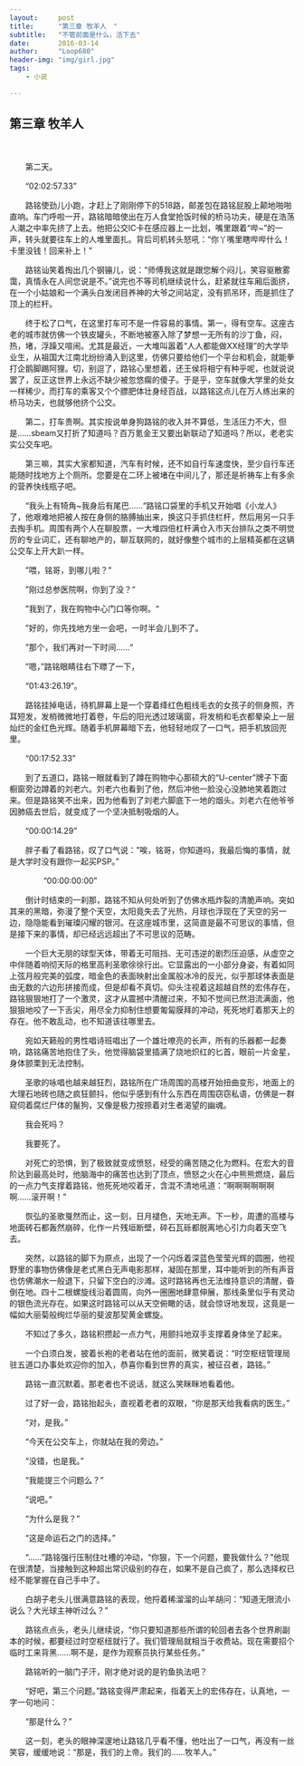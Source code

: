 ```yaml
---
layout:     post
title:      "第三章 牧羊人　"
subtitle:   "不管前面是什么，活下去"
date:       2016-03-14
author:     "Loop680"
header-img: "img/girl.jpg"
tags:
    - 小说

---
```



## 第三章 牧羊人 ###


　　

　　第二天。

　　“02:02:57.33”

　　路铭使劲儿小跑，才赶上了刚刚停下的518路，邮差包在路铭屁股上颠地啪啪直响。车门呼啦一开，路铭暗暗使出在万人食堂抢饭时候的桥马功夫，硬是在浩荡人潮之中率先挤了上去。他把公交IC卡在感应器上一比划，嘴里跟着“哔~”的一声，转头就要往车上的人堆里面扎。背后司机转头怒吼：“你丫嘴里瞎哔哔什么！卡里没钱！回来补上！”

　　路铭讪笑着掏出几个钢镚儿，说：“师傅我这就是跟您解个闷儿，笑容驱散雾霭，真情永在人间您说是不。”说完也不等司机继续说什么，赶紧就往车厢后面挤，在一个小姑娘和一个满头白发闭目养神的大爷之间站定，没有抓吊环，而是抓住了顶上的栏杆。

　　终于松了口气，在这里打车可不是一件容易的事情。第一，得有空车。这座古老的城市就仿佛一个铁皮罐头，不断地被塞入除了梦想一无所有的沙丁鱼，闷，热，堵，浮躁又喧闹。尤其是最近，一大堆叫嚣着“人人都能做XX经理”的大学毕业生，从祖国大江南北纷纷涌入到这里，仿佛只要给他们一个平台和机会，就能拳打企鹅脚踢阿狸。切，别逗了，路铭心里想着，还王侯将相宁有种乎呢，也就说说罢了，反正这世界上永远不缺少被忽悠瘸的傻子。于是乎，空车就像大学里的处女一样稀少，而打车的乘客又个个膘肥体壮身经百战，以路铭这点儿在万人练出来的桥马功夫，也就够他挤个公交。

　　第二，打车贵啊。其实按说单身狗路铭的收入并不算低，生活压力不大，但是……sbeam又打折了知道吗？百万氪金王又要出新联动了知道吗？所以，老老实实公交车吧。

　　第三嘛，其实大家都知道，汽车有时候，还不如自行车速度快，至少自行车还能随时找地方上个厕所。您要是在二环上被堵在中间儿了，那还是祈祷车上有多余的营养快线瓶子吧。

　　“我头上有犄角~我身后有尾巴……“路铭口袋里的手机又开始唱《小龙人》了，他艰难地把被人按在身侧的胳膊抽出来，换这只手抓住栏杆，然后用另一只手去掏手机。周围有两个人在聊股票，一大堆四倍杠杆满仓入市天台排队之类不明觉厉的专业词汇，还有聊地产的，聊互联网的，就好像整个城市的上层精英都在这辆公交车上开大趴一样。

　　”喂，铭哥，到哪儿啦？”

　　”刚过总参医院啊，你到了没？“

　　”我到了，我在购物中心门口等你啊。“

　　”好的，你先找地方坐一会吧，一时半会儿到不了。

　　”那个，我们再对一下时间……“

　　”嗯，”路铭眼睛往右下瞟了一下，

　　“01:43:26.19“。

　　路铭挂掉电话，待机屏幕上是一个穿着绛红色粗线毛衣的女孩子的侧身照，齐耳短发，发梢微微地打着卷，午后的阳光透过玻璃窗，将发梢和毛衣都晕染上一层灿烂的金红色光辉。随着手机屏幕暗下去，他轻轻地叹了一口气，把手机放回兜里。


　　“00:17:52.33”

　　到了五道口，路铭一眼就看到了蹲在购物中心那硕大的“U-center”牌子下面橱窗旁边蹲着的刘老六。刘老六也看到了他，然后冲他一脸没心没肺地笑着跑过来。但是路铭笑不出来，因为他看到了刘老六脚底下一地的烟头。刘老六在他爷爷因肺癌去世后，就变成了一个坚决抵制吸烟的人。


　　“00:00:14.29”

　　胖子看了看路铭，叹了口气说：”唉，铭哥，你知道吗，我最后悔的事情，就是大学时没有跟你一起买PSP。”

　　
　　“00:00:00:00”

　　倒计时结束的一刹那，路铭不知从何处听到了仿佛水瓶炸裂的清脆声响。突如其来的黑暗，弥漫了整个天空，太阳竟失去了光热，月球也浮现在了天空的另一边，隐隐能看到璀璨闪耀的银河。在这座城市里，这简直是最不可思议的事情，但是接下来的事情，却已经远远超出了不可思议的范畴。

　　一个巨大无朋的球型天体，带着无可阻挡、无可违逆的剧烈压迫感，从虚空之中伴随着响彻天际的格里高利圣歌徐徐行出。它显露出的一小部分身姿，有着如同上弦月般完美的弧度，暗金色的表面映射出金属般冰冷的反光，似乎那球体表面是由无数的六边形拼接而成，但是却看不真切。仰头注视着这超越自然的宏伟存在，路铭狠狠地打了一个激灵，这才从震撼中清醒过来，不知不觉间已然泪流满面，他狠狠地咬了一下舌尖，用尽全力抑制住想要匍匐膜拜的冲动，死死地盯着那天上的存在。他不敢乱动，也不知道该往哪里去。

　　宛如天籁般的男性唱诗班唱出了一个雄壮嘹亮的长声，所有的乐器都一起奏响，路铭痛苦地抱住了头，他觉得脑袋里插满了烧地炽红的匕首，眼前一片金星，身体颤栗到无法控制。

　　圣歌的咏唱也越来越狂烈，路铭所在广场周围的高楼开始扭曲变形，地面上的大理石地砖也随之疯狂颤抖，他似乎感到有什么东西在周围窃窃私语，仿佛是一群窥伺着腐烂尸体的鬣狗，又像是极力按捺着对生者渴望的幽魂。

　　我会死吗？

　　我要死了。

　　对死亡的恐惧，到了极致就变成愤怒，经受的痛苦随之化为燃料。在宏大的音阶达到最高处时，他脑海中的痛苦也达到了顶点，愤怒之火在心中熊熊燃烧，最后的一点力气支撑着路铭，他死死地咬着牙，含混不清地吼道：“啊啊啊啊啊啊啊……滚开啊！”

　　恢弘的圣歌戛然而止，这一刻，日月褪色，天地无声。下一秒，周遭的高楼与地面砖石都轰然崩碎，化作一片残垣断壁，碎石瓦砾都脱离地心引力向着天空飞去。

　　突然，以路铭的脚下为原点，出现了一个闪烁着深蓝色莹莹光辉的圆圈，他视野里的事物仿佛像是老式黑白无声电影那样，凝固在那里，耳中能听到的所有声音也仿佛潮水一般退下，只留下空白的沙滩。这时路铭再也无法维持意识的清醒，昏倒在地。四十二根螺旋线沿着圆周，向外一圈圈地肆意伸展，那线条里似乎有灵动的银色流光存在。如果这时路铭可以从天空俯瞰的话，就会惊讶地发现，这竟是一幅如大丽菊般绚烂华丽的斐波那契黄金螺旋。

　　不知过了多久，路铭积攒起一点力气，用颤抖地双手支撑着身体坐了起来。

　　一个白须白发，披着长袍的老者站在他的面前，微笑着说：“时空枢纽管理局驻五道口办事处欢迎你的加入，恭喜你看到世界的真实，被征召者，路铭。”　　

　　路铭一直沉默着。那老者也不说话，就这么笑眯眯地看着他。

　　过了好一会，路铭抬起头，直视着老者的双眼，“你是那天给我看病的医生。”

　　“对，是我。”

　　“今天在公交车上，你就站在我的旁边。”

　　“没错，也是我。”

　　“我能提三个问题么？”

　　“说吧。”

　　“为什么是我？”

　　“这是命运石之门的选择。”

　　“……”路铭强行压制住吐槽的冲动，“你狠，下一个问题，要我做什么？”他现在很清楚，当接触到这种超出常识级别的存在，如果不是自己疯了，那么选择权已经不能掌握在自己手中了。

　　白胡子老头儿很满意路铭的表现，他捋着稀溜溜的山羊胡问：“知道无限流小说么？大光球主神听过么？”

　　路铭点点头，老头儿继续说，“你只要知道那些所谓的轮回者去各个世界刷副本的时候，都要经过时空枢纽就行了。我们管理局就相当于收费站。现在需要招个临时工来背黑……啊不是，是作为观察员执行某些任务。”

　　路铭听的一脑门子汗，刚才绝对说的是钓鱼执法吧？

　　“好吧，第三个问题。”路铭变得严肃起来，指着天上的宏伟存在，认真地，一字一句地问：

　　“那是什么？”

　　这一刻，老头的眼神深邃地让路铭几乎看不懂，他吐出了一口气，再没有一丝笑容，缓缓地说：“那是，我们的上帝。我们的……牧羊人。”



       

　　
　　
